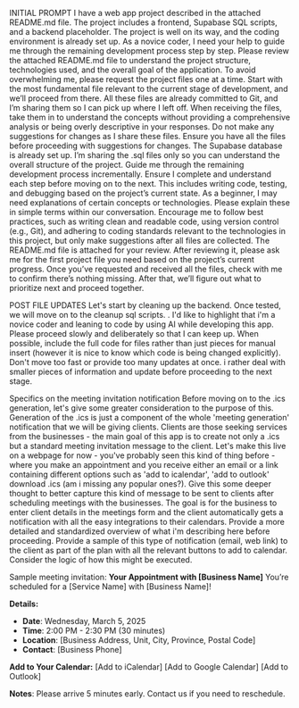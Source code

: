 INITIAL PROMPT
I have a web app project described in the attached README.md file. The project includes a frontend, Supabase SQL scripts, and a backend placeholder. The project is well on its way, and the coding environment is already set up. As a novice coder, I need your help to guide me through the remaining development process step by step.
Please review the attached README.md file to understand the project structure, technologies used, and the overall goal of the application.
To avoid overwhelming me, please request the project files one at a time. Start with the most fundamental file relevant to the current stage of development, and we’ll proceed from there. All these files are already committed to Git, and I’m sharing them so I can pick up where I left off. When receiving the files, take them in to understand the concepts without providing a comprehensive analysis or being overly descriptive in your responses. Do not make any suggestions for changes as I share these files. Ensure you have all the files before proceeding with suggestions for changes.
The Supabase database is already set up. I’m sharing the .sql files only so you can understand the overall structure of the project.
Guide me through the remaining development process incrementally. Ensure I complete and understand each step before moving on to the next. This includes writing code, testing, and debugging based on the project’s current state.
As a beginner, I may need explanations of certain concepts or technologies. Please explain these in simple terms within our conversation.
Encourage me to follow best practices, such as writing clean and readable code, using version control (e.g., Git), and adhering to coding standards relevant to the technologies in this project, but only make suggestions after all files are collected.
The README.md file is attached for your review. After reviewing it, please ask me for the first project file you need based on the project’s current progress. Once you’ve requested and received all the files, check with me to confirm there’s nothing missing. After that, we’ll figure out what to prioritize next and proceed together.

POST FILE UPDATES
Let's start by cleaning up the backend. Once tested, we will move on to the cleanup sql scripts. . I'd like to highlight that i'm a novice coder and leaning to code by using AI while developing this app. Please proceed slowly and deliberately so that I can keep up. When possible, include the full code for files rather than just pieces for manual insert (however it is nice to know which code is being changed explicitly). Don't move too fast or provide too many updates at once. i rather deal with smaller pieces of information and update before proceeding to the next stage.

Specifics on the meeting invitation notification
Before moving on to the .ics generation, let's give some greater consideration to the purpose of this. Generation of the .ics is just a component of the whole 'meeting generation' notification that we will be giving clients. Clients are those seeking services from the businesses - the main goal of this app is to create not only a .ics but a standard meeting invitation message to the client. Let's make this live on a webpage for now - you've probably seen this kind of thing before - where you make an appointment and you receive either an email or a link containing different options such as 'add to icalendar', 'add to outlook' download .ics (am i missing any popular ones?). Give this some deeper thought to better capture this kind of message to be sent to clients after scheduling meetings with the businesses. The goal is for the business to enter client details in the meetings form and the client automatically gets a notification with all the easy integrations to their calendars. Provide a more detailed and standardized overview of what i'm describing here before proceeding. Provide a sample of this type of notification (email, web link) to the client as part of the plan with all the relevant buttons to add to calendar. Consider the logic of how this might be executed.

Sample meeting invitation:
**Your Appointment with [Business Name]**
You’re scheduled for a [Service Name] with [Business Name]!

**Details:**

- **Date**: Wednesday, March 5, 2025
- **Time**: 2:00 PM - 2:30 PM (30 minutes)
- **Location**: [Business Address, Unit, City, Province, Postal Code]
- **Contact**: [Business Phone]

**Add to Your Calendar:**
[Add to iCalendar] [Add to Google Calendar] [Add to Outlook]

**Notes**: Please arrive 5 minutes early. Contact us if you need to reschedule.
